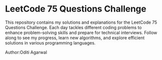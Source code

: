 # LeetCode 75 Questions Challenge 

This repository contains my solutions and explanations for the LeetCode 75 Questions Challenge. Each day tackles different coding problems to enhance problem-solving skills and prepare for technical interviews. Follow along to see my progress, learn new algorithms, and explore efficient solutions in various programming languages.

Author:Oditi Agarwal

